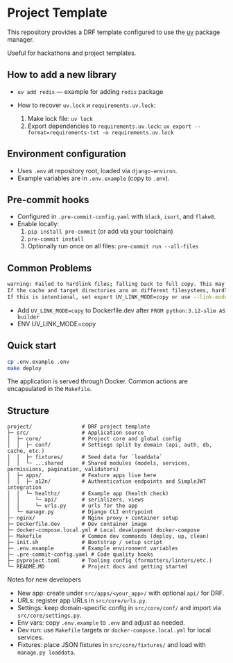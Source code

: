 # Project Template

This repository provides a DRF template configured to use the [uv](https://github.com/astral-sh/uv) package manager.

Useful for hackathons and project templates.



## How to add a new library

  - `uv add redis` — example for adding `redis` package

- How to recover `uv.lock` и `requirements.uv.lock`:
  1. Make lock file: `uv lock`
  2. Export dependencies to `requirements.uv.lock`: `uv export --format=requirements-txt -o requirements.uv.lock`

## Environment configuration

- Uses `.env` at repository root, loaded via `django-environ`.
- Example variables are in `.env.example` (copy to `.env`).

## Pre-commit hooks

- Configured in `.pre-commit-config.yaml` with `black`, `isort`, and `flake8`.
- Enable locally:
  1. `pip install pre-commit` (or add via your toolchain)
  2. `pre-commit install`
  3. Optionally run once on all files: `pre-commit run --all-files`

## Common Problems

```bash
warning: Failed to hardlink files; falling back to full copy. This may lead to degraded performance. 
If the cache and target directories are on different filesystems, hardlinking may not be supported.
If this is intentional, set export UV_LINK_MODE=copy or use --link-mode=copy to suppress this warning.
```

- Add `UV_LINK_MODE=copy` to Dockerfile.dev after `FROM python:3.12-slim AS builder`
- ENV UV_LINK_MODE=copy 

## Quick start

```bash
cp .env.example .env
make deploy
```

The application is served through Docker. Common actions are encapsulated in the `Makefile`.

## Structure

```text
project/                # DRF project template
├─ src/                 # Application source
│  ├─ core/             # Project core and global config
│  │  ├─ conf/          # Settings split by domain (api, auth, db, cache, etc.)
│  │  ├─ fixtures/      # Seed data for `loaddata`
│  │  └─ ...shared      # Shared modules (models, services, permissions, pagination, validators)
│  ├─ apps/             # Feature apps live here
│  │  ├─ a12n/          # Authentication endpoints and SimpleJWT integration
│  │  └─ healthz/       # Example app (health check)
│  │     └─ api/        # serializers, views
│  │     └─ urls.py     # urls for the app
│  └─ manage.py         # Django CLI entrypoint
├─ nginx/               # Nginx proxy + container setup
├─ Dockerfile.dev       # Dev container image
├─ docker-compose.local.yml # Local development docker-compose
├─ Makefile             # Common dev commands (deploy, up, clean)
├─ init.sh              # Bootstrap / setup script
├─ .env.example         # Example environment variables
├─ .pre-commit-config.yaml # Code quality hooks
├─ pyproject.toml       # Tooling config (formatters/linters/etc.)
└─ README.MD            # Project docs and getting started
```

Notes for new developers
- New app: create under `src/apps/<your_app>/` with optional `api/` for DRF.
- URLs: register app URLs in `src/core/urls.py`.
- Settings: keep domain-specific config in `src/core/conf/` and import via `src/core/settings.py`.
- Env vars: copy `.env.example` to `.env` and adjust as needed.
- Dev run: use `Makefile` targets or `docker-compose.local.yml` for local services.
- Fixtures: place JSON fixtures in `src/core/fixtures/` and load with `manage.py loaddata`.